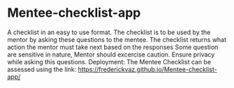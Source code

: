 # Mentee-checklist-app
A checklist in an easy to use format. 
The checklist is to be used by the mentor by asking these questions to the mentee.
The checklist returns what action the mentor must take next based on the responses
Some question are sensitive in nature, Mentor should excercise caution.
Ensure privacy while asking this questions.
Deployment: The Mentee Checklist can be assessed using the link: https://frederickvaz.github.io/Mentee-checklist-app/
